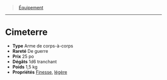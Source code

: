 ﻿---
!Equipment
Type: Arme de corps-à-corps
Price: 25 po
Weight: 1,5 kg
Rarity: De guerre
Damages: 1d6 tranchant
Properties: '[Finesse](hd_weapons_finesse.md), [légère](hd_weapons_legere.md)'
Id: equipment_hd.md#cimeterre
ParentLink: equipment_hd.md#Équipement
Name: Cimeterre
ParentName: Équipement
NameLevel: 1
---
> [Équipement](hd_equipment.md)

---

# Cimeterre

- **Type** Arme de corps-à-corps
- **Rareté** De guerre
- **Prix** 25 po
- **Dégâts** 1d6 tranchant
- **Poids** 1,5 kg
- **Propriétés** [Finesse](hd_weapons_finesse.md), [légère](hd_weapons_legere.md)

